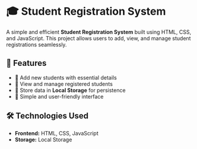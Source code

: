 # 🎓 Student Registration System  

A simple and efficient **Student Registration System** built using HTML, CSS, and JavaScript. This project allows users to add, view, and manage student registrations seamlessly.  

## 🚀 Features  
- 📌 Add new students with essential details  
- 📌 View and manage registered students  
- 📌 Store data in **Local Storage** for persistence  
- 📌 Simple and user-friendly interface  

## 🛠️ Technologies Used  
- **Frontend:** HTML, CSS, JavaScript  
- **Storage:** Local Storage 
